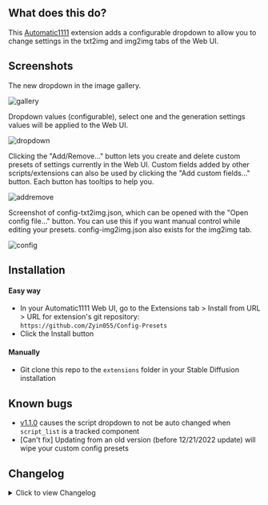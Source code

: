 ## What does this do?
This [Automatic1111](https://github.com/AUTOMATIC1111/stable-diffusion-webui) extension adds a configurable dropdown to allow you to change settings in the txt2img and img2img tabs of the Web UI.

## Screenshots
The new dropdown in the image gallery.

![gallery](https://i.imgur.com/ef0p7wM.jpg)

Dropdown values (configurable), select one and the generation settings values will be applied to the Web UI.

![dropdown](https://i.imgur.com/WqbTZCR.jpg)

Clicking the "Add/Remove..." button lets you create and delete custom presets of settings currently in the Web UI. Custom fields added by other scripts/extensions can also be used by clicking the "Add custom fields..." button. Each button has tooltips to help you.

![addremove](https://i.imgur.com/sYANTi2.jpg)

Screenshot of config-txt2img.json, which can be opened with the "Open config file..." button. You can use this if you want manual control while editing your presets. config-img2img.json also exists for the img2img tab.

![config](https://i.imgur.com/rLONKXz.jpg)

## Installation
#### Easy way
* In your Automatic1111 Web UI, go to the Extensions tab > Install from URL > URL for extension's git repository: `https://github.com/Zyin055/Config-Presets`
* Click the Install button
#### Manually
* Git clone this repo to the `extensions` folder in your Stable Diffusion installation

## Known bugs
* [v1.1.0](https://github.com/AUTOMATIC1111/stable-diffusion-webui/releases/tag/v1.1.0) causes the script dropdown to not be auto changed when `script_list` is a tracked component
* [Can't fix] Updating from an old version (before 12/21/2022 update) will wipe your custom config presets

## Changelog
<details>
    <summary>Click to view Changelog</summary>
    
#### 4/29/2023
* Updated for the March 29th Automatic1111 version which uses Gradio 3.23
* Added the ability to add almost any field on the UI to a config preset with the "Add tracked fields..." button
#### 3/06/2023
* Added the ability to select which fields are saved when creating a new config preset (before, this could have been done manually by editing the .json config file)
* Moved some buttons around in the UI for creating a new config preset
* Added Hires Upscaler (txt2img_hr_upscaler), Upscale by (txt2img_hr_scale), and Restore Faces (txt2img_restore_faces) as eligible fields to be used in a config preset
* Tweaked default config preset values created during installation
* Removed "Default" preset since it doesn't work with new system that lets you ignore fields
#### 2/10/2023
* Manually removing a preset value in the config file will make that value be ignored
#### 2/09/2023
* Added 768x768, 1080p, 1440p, and 4k presets for txt2img (they won't show up for existing installations, you'd need to delete your config-txt2img.json file to have it recreated with the new presets)
#### 1/02/2023
* Your custom presets will be wiped, you will need to remake any saved custom presets because of changes made in Automatic1111
* The Config Presets dropdown in the txt2img and img2img tabs now use separate config files and thus have separate presets
* Saving a new preset now requires a Web UI restart (done automatically)
* Added support for the Sampler method turning from a checkbox into a dropdown
* Added support for the removal of Firstpass width/height being replaced by Upscale by
#### 12/21/2022
* Added the "Add/Remove..." button to create and delete config presets within the Web UI
#### 12/19/2022
* config.json will be created on first startup, user edits will not be overwritten when updating the extension after updating to this version
#### 12/15/2022
* Fix for installation error on linux
#### 12/13/2022
* config.json was tweaked, added Firstpass width and Firstpass height
* Better support for img2img tab compatibility
#### 12/12/2022
* Initial Release
</details>

